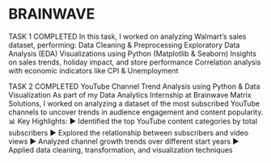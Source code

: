 # BRAINWAVE
TASK 1 COMPLETED
In this task, I worked on analyzing Walmart’s sales dataset, performing:
Data Cleaning & Preprocessing
Exploratory Data Analysis (EDA)
Visualizations using Python (Matplotlib & Seaborn)
Insights on sales trends, holiday impact, and store performance
Correlation analysis with economic indicators like CPI & Unemployment

TASK 2 COMPLETED
YouTube Channel Trend Analysis using Python & Data Visualization
 As part of my Data Analytics Internship at Brainwave Matrix Solutions, I worked on analyzing a dataset of the most subscribed YouTube channels to uncover trends in audience engagement and content popularity.
📊 Key Highlights:
▶️ Identified the top YouTube content categories by total subscribers
▶️ Explored the relationship between subscribers and video views
▶️ Analyzed channel growth trends over different start years
▶️ Applied data cleaning, transformation, and visualization techniques

